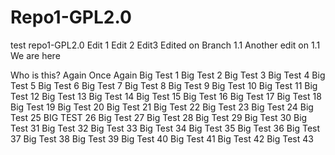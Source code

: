 # Repo1-GPL2.0
test repo1-GPL2.0
Edit 1
Edit 2
Edit3
Edited on Branch 1.1
Another edit on 1.1
We are here

Who is this?
Again
Once Again
Big Test 1
Big Test 2
Big Test 3
Big Test 4
Big Test 5
Big Test 6
Big Test 7
Big Test 8
Big Test 9
Big Test 10
Big Test 11
Big Test 12
Big Test 13
Big Test 14
Big Test 15
Big Test 16
Big Test 17
Big Test 18
Big Test 19
Big Test 20
Big Test 21
Big Test 22
Big Test 23
Big Test 24
Big Test 25
BIG TEST 26
Big Test 27
Big Test 28
Big Test 29
Big Test 30
Big Test 31
Big Test 32
Big Test 33
Big Test 34
Big Test 35
Big Test 36
Big Test 37
Big Test 38
Big Test 39
Big Test 40
Big Test 41
Big Test 42
Big Test 43

